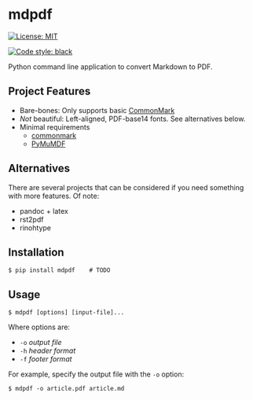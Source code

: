 # mdpdf

[![License: MIT](https://img.shields.io/badge/License-MIT-yellow.svg)](https://opensource.org/licenses/MIT)

[![Code style: black](https://img.shields.io/badge/code%20style-black-000000.svg)](https://github.com/psf/black)

Python command line application to convert Markdown to PDF.

## Project Features

* Bare-bones: Only supports basic [CommonMark](https://commonmark.org/)
* *Not* beautiful: Left-aligned, PDF-base14 fonts. See alternatives below.
* Minimal requirements
    - [commonmark](https://pypi.org/project/commonmark/)
    - [PyMuMDF](https://pypi.org/project/PyMuPDF/)

## Alternatives
There are several projects that can be considered if you need something with more features.  Of note: 
* pandoc + latex
* rst2pdf
* rinohtype

## Installation

    $ pip install mdpdf    # TODO 

## Usage
    $ mdpdf [options] [input-file]...

Where options are:
- `-o` *output file*
- `-h` *header format*
- `-f` *footer format*

For example, specify the output file with the `-o` option:

    $ mdpdf -o article.pdf article.md

